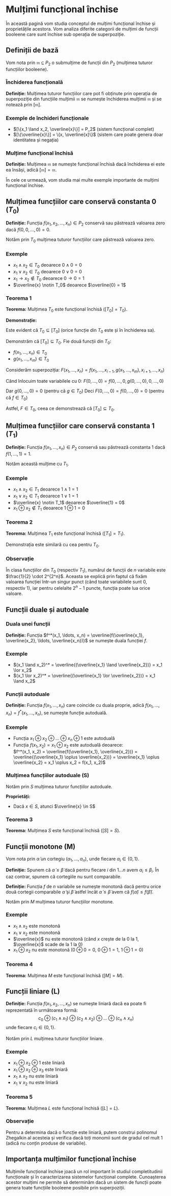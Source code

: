 # Mulțimi funcțional închise

În această pagină vom studia conceptul de mulțimi funcțional închise și proprietățile acestora. Vom analiza diferite categorii de mulțimi de funcții booleene care sunt închise sub operația de superpoziție.

## Definiții de bază

Vom nota prin $\mathfrak{m} \subseteq P_2$ o submulțime de funcții din $P_2$ (mulțimea tuturor funcțiilor booleene).

### Închiderea funcțională

**Definiție:** Mulțimea tuturor funcțiilor care pot fi obținute prin operația de superpoziție din funcțiile mulțimii $\mathfrak{m}$ se numește închiderea mulțimii $\mathfrak{m}$ și se notează prin $[\mathfrak{m}]$.

### Exemple de închideri funcționale

- $[\{x_1 \land x_2, \overline{x}\}] = P_2$ (sistem funcțional complet)
- $[\{\overline{x}\}] = \{x, \overline{x}\}$ (sistem care poate genera doar identitatea și negația)

### Mulțime funcțional închisă

**Definiție:** Mulțimea $\mathfrak{m}$ se numește funcțional închisă dacă închiderea ei este ea însăși, adică $[\mathfrak{m}] = \mathfrak{m}$.

În cele ce urmează, vom studia mai multe exemple importante de mulțimi funcțional închise.

## Mulțimea funcțiilor care conservă constanta 0 ($T_0$)

**Definiție:** Funcția $f(x_1, x_2, \ldots, x_n) \in P_2$ conservă sau păstrează valoarea zero dacă $f(0, 0, \ldots, 0) = 0$.

Notăm prin $T_0$ mulțimea tuturor funcțiilor care păstrează valoarea zero.

### Exemple

- $x_1 \land x_2 \in T_0$ deoarece $0 \land 0 = 0$
- $x_1 \lor x_2 \in T_0$ deoarece $0 \lor 0 = 0$
- $x_1 \rightarrow x_2 \notin T_0$ deoarece $0 \rightarrow 0 = 1$
- $\overline{x} \notin T_0$ deoarece $\overline{0} = 1$

### Teorema 1

**Teorema:** Mulțimea $T_0$ este funcțional închisă ($[T_0] = T_0$).

**Demonstrație:**

Este evident că $T_0 \subseteq [T_0]$ (orice funcție din $T_0$ este și în închiderea sa).

Demonstrăm că $[T_0] \subseteq T_0$. Fie două funcții din $T_0$:

- $f(x_1, \ldots, x_n) \in T_0$
- $g(x_1, \ldots, x_m) \in T_0$

Considerăm superpoziția:
$F(x_1, \ldots, x_n) = f(x_1, \ldots, x_{i-1}, g(x_1, \ldots, x_m), x_{i+1}, \ldots, x_n)$

Când înlocuim toate variabilele cu 0:
$F(0, \ldots, 0) = f(0, \ldots, 0, g(0, \ldots, 0), 0, \ldots, 0)$

Dar $g(0, \ldots, 0) = 0$ (pentru că $g \in T_0$)
Deci $F(0, \ldots, 0) = f(0, \ldots, 0) = 0$ (pentru că $f \in T_0$)

Astfel, $F \in T_0$, ceea ce demonstrează că $[T_0] \subseteq T_0$.

## Mulțimea funcțiilor care conservă constanta 1 ($T_1$)

**Definiție:** Funcția $f(x_1, \ldots, x_n) \in P_2$ conservă sau păstrează constanta 1 dacă $f(1, \ldots, 1) = 1$.

Notăm această mulțime cu $T_1$.

### Exemple

- $x_1 \land x_2 \in T_1$ deoarece $1 \land 1 = 1$
- $x_1 \lor x_2 \in T_1$ deoarece $1 \lor 1 = 1$
- $\overline{x} \notin T_1$ deoarece $\overline{1} = 0$
- $x_1 \oplus x_2 \notin T_1$ deoarece $1 \oplus 1 = 0$

### Teorema 2

**Teorema:** Mulțimea $T_1$ este funcțional închisă ($[T_1] = T_1$).

Demonstrația este similară cu cea pentru $T_0$.

### Observație

În clasa funcțiilor din $T_0$ (respectiv $T_1$), numărul de funcții de $n$ variabile este $\frac{1}{2} \cdot 2^{2^n}$. Aceasta se explică prin faptul că fixăm valoarea funcției într-un singur punct (când toate variabilele sunt 0, respectiv 1), iar pentru celelalte $2^n - 1$ puncte, funcția poate lua orice valoare.

## Funcții duale și autoduale

### Duala unei funcții

**Definiție:** Funcția $f^*(x_1, \ldots, x_n) = \overline{f(\overline{x_1}, \overline{x_2}, \ldots, \overline{x_n})}$ se numește duala funcției $f$.

### Exemple

- $(x_1 \land x_2)^* = \overline{(\overline{x_1} \land \overline{x_2})} = x_1 \lor x_2$
- $(x_1 \lor x_2)^* = \overline{(\overline{x_1} \lor \overline{x_2})} = x_1 \land x_2$

### Funcții autoduale

**Definiție:** Funcția $f(x_1, \ldots, x_n)$ care coincide cu duala proprie, adică $f(x_1, \ldots, x_n) = f^*(x_1, \ldots, x_n)$, se numește funcție autoduală.

### Exemple

- Funcția $x_1 \oplus x_2 \oplus \ldots \oplus x_n \oplus 1$ este autoduală
- Funcția $f(x_1, x_2) = x_1 \oplus x_2$ este autoduală deoarece:  
  $f^*(x_1, x_2) = \overline{f(\overline{x_1}, \overline{x_2})} = \overline{(\overline{x_1} \oplus \overline{x_2})} = \overline{x_1} \oplus \overline{x_2} = x_1 \oplus x_2 = f(x_1, x_2)$

### Mulțimea funcțiilor autoduale (S)

Notăm prin $S$ mulțimea tuturor funcțiilor autoduale.

**Proprietăți:**

- Dacă $x \in S$, atunci $\overline{x} \in S$

### Teorema 3

**Teorema:** Mulțimea $S$ este funcțional închisă ($[S] = S$).

## Funcții monotone (M)

Vom nota prin $\tilde{\alpha}$ un cortegiu $(\alpha_1, \ldots, \alpha_n)$, unde fiecare $\alpha_i \in \{0,1\}$.

**Definiție:** Spunem că $\tilde{\alpha} \leq \tilde{\beta}$ dacă pentru fiecare $i$ din $1 \ldots n$ avem $\alpha_i \leq \beta_i$. În caz contrar, spunem că cortegiile nu sunt comparabile.

**Definiție:** Funcția $f$ de $n$ variabile se numește monotonă dacă pentru orice două cortegii comparabile $\tilde{\alpha}$ și $\tilde{\beta}$ astfel încât $\tilde{\alpha} \leq \tilde{\beta}$ avem că $f(\tilde{\alpha}) \leq f(\tilde{\beta})$.

Notăm prin $M$ mulțimea tuturor funcțiilor monotone.

### Exemple

- $x_1 \land x_2$ este monotonă
- $x_1 \lor x_2$ este monotonă
- $\overline{x}$ nu este monotonă (când $x$ crește de la 0 la 1, $\overline{x}$ scade de la 1 la 0)
- $x_1 \oplus x_2$ nu este monotonă ($0 \oplus 0 = 0$, $0 \oplus 1 = 1$, $1 \oplus 1 = 0$)

### Teorema 4

**Teorema:** Mulțimea $M$ este funcțional închisă ($[M] = M$).

## Funcții liniare (L)

**Definiție:** Funcția $f(x_1, x_2, \ldots, x_n)$ se numește liniară dacă ea poate fi reprezentată în următoarea formă:
$$c_0 \oplus (c_1 \land x_1) \oplus (c_2 \land x_2) \oplus \ldots \oplus (c_n \land x_n)$$
unde fiecare $c_i \in \{0, 1\}$.

Notăm prin $L$ mulțimea tuturor funcțiilor liniare.

### Exemple

- $x_1 \oplus x_2 \oplus 1$ este liniară
- $x_1 \oplus x_2 \oplus x_3$ este liniară
- $x_1 \land x_2$ nu este liniară
- $x_1 \lor x_2$ nu este liniară

### Teorema 5

**Teorema:** Mulțimea $L$ este funcțional închisă ($[L] = L$).

### Observație

Pentru a determina dacă o funcție este liniară, putem construi polinomul Zhegalkin al acesteia și verifica dacă toți monomii sunt de gradul cel mult 1 (adică nu conțin produse de variabile).

## Importanța mulțimilor funcțional închise

Mulțimile funcțional închise joacă un rol important în studiul completitudinii funcționale și în caracterizarea sistemelor funcțional complete. Cunoașterea acestor mulțimi ne permite să determinăm dacă un sistem de funcții poate genera toate funcțiile booleene posibile prin superpoziții.
